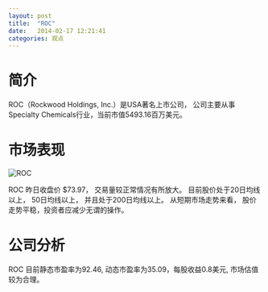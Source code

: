 ```yaml
---
layout: post
title:  "ROC"
date:   2014-02-17 12:21:41
categories: 观点
---
```


# 简介
ROC（Rockwood Holdings, Inc.）是USA著名上市公司，
公司主要从事Specialty Chemicals行业，当前市值5493.16百万美元。

# 市场表现

![ROC](http://finviz.com/chart.ashx?t=ROC&ty=c&ta=1&p=d&s=l)

ROC 昨日收盘价 $73.97，
交易量较正常情况有所放大。
目前股价处于20日均线以上，
50日均线以上，
并且处于200日均线以上。
从短期市场走势来看，
股价走势平稳，投资者应减少无谓的操作。

# 公司分析
ROC 目前静态市盈率为92.46, 动态市盈率为35.09，每股收益0.8美元,
市场估值较为合理。
